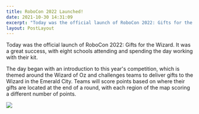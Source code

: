 ```yaml
---
title: RoboCon 2022 Launched!
date: 2021-10-30 14:31:09
excerpt: "Today was the official launch of RoboCon 2022: Gifts for the Wizard."
layout: PostLayout
---
```



Today was the official launch of RoboCon 2022: Gifts for the Wizard. It was a great success, with eight schools attending and spending the day working with their kit.

The day began with an introduction to this year's competition, which is themed around the Wizard of Oz and challenges teams to deliver gifts to the Wizard in the Emerald City. Teams will score points based on where their gifts are located at the end of a round, with each region of the map scoring a different number of points.

![](images/2022-arena-not-blurry-.png)